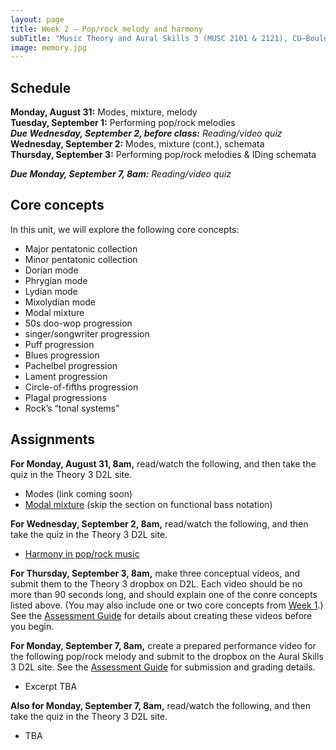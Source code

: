 ```yaml
---
layout: page
title: Week 2 – Pop/rock melody and harmony
subTitle: "Music Theory and Aural Skills 3 (MUSC 2101 & 2121), CU–Boulder, Fall 2015<br/>Kris Shaffer, Ph.D. – instructor"
image: memory.jpg
---
```


## Schedule

**Monday, August 31:** Modes, mixture, melody  
**Tuesday, September 1:** Performing pop/rock melodies  
***Due Wednesday, September 2, before class:*** *Reading/video quiz*  
**Wednesday, September 2:** Modes, mixture (cont.), schemata  
**Thursday, September 3:** Performing pop/rock melodies & IDing schemata

***Due Monday, September 7, 8am:*** *Reading/video quiz*

## Core concepts

In this unit, we will explore the following core concepts:

- Major pentatonic collection  
- Minor pentatonic collection  
- Dorian mode  
- Phrygian mode  
- Lydian mode  
- Mixolydian mode  
- Modal mixture  
- 50s doo-wop progression  
- singer/songwriter progression  
- Puff progression  
- Blues progression  
- Pachelbel progression  
- Lament progression  
- Circle-of-fifths progression  
- Plagal progressions  
- Rock’s “tonal systems”  


## Assignments

**For Monday, August 31, 8am,** read/watch the following, and then take the quiz in the Theory 3 D2L site.

- Modes (link coming soon)  
- [Modal mixture](http://openmusictheory.com/modalMixture.html) (skip the section on functional bass notation)  

**For Wednesday, September 2, 8am,** read/watch the following, and then take the quiz in the Theory 3 D2L site.

- [Harmony in pop/rock music](http://openmusictheory.com/popRockHarmony.html)  

**For Thursday, September 3, 8am,** make three conceptual videos, and submit them to the Theory 3 dropbox on D2L. Each video should be no more than 90 seconds long, and should explain one of the conre concepts listed above. (You may also include one or two core concepts from [Week 1](/week1/).) See the [Assessment Guide](/assessments/) for details about creating these videos before you begin.

**For Monday, September 7, 8am,** create a prepared performance video for the following pop/rock melody and submit to the dropbox on the Aural Skills 3 D2L site. See the [Assessment Guide](/assessments/) for submission and grading details.

- Excerpt TBA

**Also for Monday, September 7, 8am,** read/watch the following, and then take the quiz in the Theory 3 D2L site.

- TBA